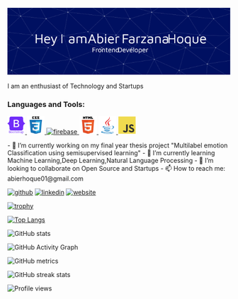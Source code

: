 ![Header](./github-header-image(1).png)






 I am an enthusiast of Technology and Startups

<h3 align="left">Languages and Tools:</h3>
<p align="left"> <a href="https://getbootstrap.com" target="_blank" rel="noreferrer"> <img src="https://raw.githubusercontent.com/devicons/devicon/master/icons/bootstrap/bootstrap-plain-wordmark.svg" alt="bootstrap" width="40" height="40"/> </a> </a> <a href="https://www.w3schools.com/css/" target="_blank" rel="noreferrer"> <img src="https://raw.githubusercontent.com/devicons/devicon/master/icons/css3/css3-original-wordmark.svg" alt="css3" width="40" height="40"/> </a> <a href="https://firebase.google.com/" target="_blank" rel="noreferrer"> <img src="https://www.vectorlogo.zone/logos/firebase/firebase-icon.svg" alt="firebase" width="40" height="40"/> </a> <a href="https://www.w3.org/html/" target="_blank" rel="noreferrer"> <img src="https://raw.githubusercontent.com/devicons/devicon/master/icons/html5/html5-original-wordmark.svg" alt="html5" width="40" height="40"/> </a> <a href="https://www.java.com" target="_blank" rel="noreferrer"> <img src="https://raw.githubusercontent.com/devicons/devicon/master/icons/java/java-original.svg" alt="java" width="40" height="40"/> </a> <a href="https://developer.mozilla.org/en-US/docs/Web/JavaScript" target="_blank" rel="noreferrer"> <img src="https://raw.githubusercontent.com/devicons/devicon/master/icons/javascript/javascript-original.svg" alt="javascript" width="40" height="40"/> </a> <p></p>
- 🔭 I’m currently working on my final year thesis project "Multilabel emotion Classification using semisupervised learning" 
- 🌱 I’m currently learning Machine Learning,Deep Learning,Natural Language Processing 
- 👯 I’m looking to collaborate on Open Source and Startups 
- 📫 How to reach me: abierhoque01@gmail.com 


[<img src='https://cdn.jsdelivr.net/npm/simple-icons@3.0.1/icons/github.svg' alt='github' height='40'>](https://github.com/bhabna01)  [<img src='https://cdn.jsdelivr.net/npm/simple-icons@3.0.1/icons/linkedin.svg' alt='linkedin' height='40'>](https://www.linkedin.com/in/abier-hoque-287265244/)  [<img src='https://cdn.jsdelivr.net/npm/simple-icons@3.0.1/icons/icloud.svg' alt='website' height='40'>](https://famous-fairy-009775.netlify.app/)  

[![trophy](https://github-profile-trophy.vercel.app/?username=bhabna01)](https://github.com/ryo-ma/github-profile-trophy)

[![Top Langs](https://github-readme-stats.vercel.app/api/top-langs/?username=bhabna01)](https://github.com/anuraghazra/github-readme-stats)

![GitHub stats](https://github-readme-stats.vercel.app/api?username=bhabna01&show_icons=true&count_private=true)  

![GitHub Activity Graph](https://activity-graph.herokuapp.com/graph?username=bhabna01)  

![GitHub metrics](https://metrics.lecoq.io/bhabna01)  

![GitHub streak stats](https://streak-stats.demolab.com/?user=bhabna01)  

![Profile views](https://gpvc.arturio.dev/bhabna01)  
